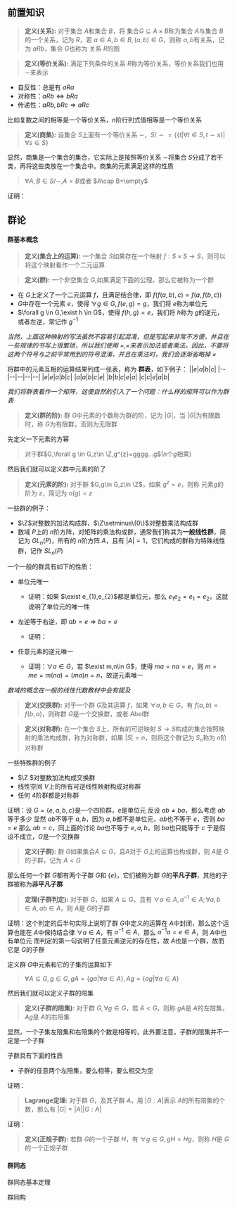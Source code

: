 ## 前置知识

> **定义(关系):** 对于集合 $A$和集合 $B$，将 集合$G\subseteq A\times B$称为集合 $A$与集合 $B$的一个关系，记为 $R$，若 $a\in A,b\in B,(a,b)\in G$，则称 $a,b$有关系，记为 $aRb$，集合 $G$也称为 关系 $R$的图

> **定义(等价关系):** 满足下列条件的关系 $R$称为等价关系，等价关系我们也用 $\sim$来表示
+ 自反性：总是有 $aRa$
+ 对称性：$aRb \Leftrightarrow bRa$
+ 传递性：$aRb,bRc \Rightarrow aRc$

比如复数之间的相等是一个等价关系，$n$阶行列式值相等是一个等价关系

> **定义(商集):** 设集合 $S$上面有一个等价关系 $\sim$，$S/\sim = \{\{t|\forall t \in S,t\sim s\}|\forall s\in S\}$

显然，商集是一个集合的集合，它实际上是按照等价关系 $\sim$将集合 $S$分成了若干类，再将这些类放在一个集合中。商集的元素满足这样的性质

> $\forall A,B \in S/\sim,A=B$或者 $A\cap B=\empty$

证明：




## 群论

#### 群基本概念

> **定义(集合上的运算):** 一个集合 $S$如果存在一个映射 $f:S \times S \to S$，则可以将这个映射看作一个二元运算


> **定义(群):** 一个非空集合 $G$,如果满足下面的公理，那么它被称为一个群
+ 在 $G$上定义了一个二元运算 $f$，且满足结合律，即 $f(f(a,b),c)=f(a,f(b,c))$
+ $G$中存在一个元素 $e$，使得 $\forall g \in G,f(e,g)=g$，我们将 $e$称为单位元
+ $\forall g \in G,\exist h \in G$，使得 $f(h,g)=e$，我们将 $h$称为 $g$的逆元，或者左逆，常记作 $g^{-1}$

*当然，上面这种映射的写法虽然不容易引起混淆，但是写起来非常不方便，并且在一些规律的书写上很繁琐，所以我们使用 +,$\times$来表示加法或者乘法。因此，不要将这两个符号与之前平常用到的符号混淆，并且在乘法时，我们会逐渐省略掉 $\times$*

将群中的元素互相的运算结果列成一张表，称为 **群表**，如下例子：
||$e$|$a$|$b$|$c$|
|--|--|--|--|--|
|$e$|$e$|$a$|$b$|$c$|
|$a$|$a$|$b$|$c$|$e$|
|$b$|$b$|$c$|$e$|$a$|
|$c$|$c$|$e$|$a$|$b$|

*我们将群表看作一个矩阵，这便自然的引入了一个问题：什么样的矩阵可以作为群表*

> **定义(群的阶):** 群 $G$中元素的个数称为群的阶，记为 $|G|$，当 $|G|$为有限数时，称 $G$为有限群，否则为无限群

先定义一下元素的方幂
> 对于群$G,\forall g \in G,z\in \Z,g^{z}=gggg...g$($n$个$g$相乘)

然后我们就可以定义群中元素的阶了 

> **定义(元素的阶):** 对于群 $G,g\in G,z\in \Z$，如果 $g^{z}=e$，则称 元素$g$的阶为 $z$，简记为 $o(g)=z$


一些群的例子：
+ $\Z$对整数的加法构成群，$\Z\setminus\{0\}$对整数乘法构成群
+ 数域 $P$上的 $n$阶方阵，对矩阵的乘法构成群，通常我们称其为**一般线性群**，简记为 $GL_{n}(P)$，所有的 $n$阶方阵 $A$，且有 $|A|=1$，它们构成的群称为特殊线性群，记作 $SL_{n}(P)$

一个一般的群具有如下的性质：
+ 单位元唯一
  + 证明：如果 $\exist e_{1},e_{2}$都是单位元，那么 $e_{1} e_{2} = e_{1} = e_{2}$，这就说明了单位元的唯一性

+ 左逆等于右逆，即 $a b = e \Rightarrow b a =e$
  + 证明：

+ 任意元素的逆元唯一
  + 证明：$\forall a \in G$，若 $\exist m,n\in G$，使得 $ma = na= e$，则 $m=me=m(na)=(ma)n=n$，故逆元素唯一


*数域的概念在一般的线性代数教材中会有提及*

> **定义(交换群):** 对于一个群 $G$及其运算 $f$，如果 $\forall a,b \in G$，有 $f(a,b)=f(b,a)$，则称群 $G$是一个交换群，或者 $Abel$群

> **定义(对称群):** 在一个集合 $S$上，所有的可逆映射 $S\to S$构成的集合按照映射的乘法构成群，称为对称群，如果 $|S|=n$，则将这个群记为 $S_{n}$称为 $n$阶对称群


一些特殊群的例子
+ $\Z $对整数加法构成交换群
+ 线性空间 $V$上的所有可逆线性映射构成对称群
+ 任何 $4$阶群都是对称群

证明：设 $G = \{e,a,b,c\}$是一个四阶群，$e$是单位元 
反设 $ab\ne ba$，那么考虑 $ab$等于多少
显然 $ab$不等于 $a,b$，因为 $a,b$都不是单位元，$ab$也不等于 $e$，否则 $ba=e$
那么 $ab=c$，同上面的讨论 $ba$也不等于 $e,a,b$，则 $ba$也只能等于 $c$
于是假设不成立，$G$是一个交换群

> **定义(子群):** 群 $G$如果集合$A\subseteq G$，且$A$对于 $G$上的运算也构成群，则 $A$是 $G$的子群，记为 $A<G$

那么任何一个群 $G$都有两个子群 $G$和 $\{e\}$，它们被称为群 $G$的**平凡子群**，其他的子群被称为**非平凡子群**

> **定理(子群判定):** 对于群 $G$，如果 $A\subseteq G$，且有 $\forall a \in A,a^{-1}\in A;\forall a,b \in A,ab\in A$，则 $A$是 $G$的子群

证明：这个判定的后半句实际上说明了群 $G$中定义的运算在 $A$中封闭，那么这个运算也能在 $A$中保持结合律
$\forall a \in A$，有 $a^{-1}\in A$，那么 $a^{-1}a=e\in A$，则 $A$中也有单位元
而判定的第一句说明了任意元素逆元的存在性，故 $A$也是一个群，故而它是 $G$的子群

定义群 $G$中元素和它的子集的运算如下
> $\forall A \subseteq G,g\in G,gA=\{ga|\forall a \in A\},Ag = \{ag|\forall a \in A\}$

然后我们就可以定义子群的陪集
> **定义(子群的陪集):** 对于群 $G,\forall g \in G$，若 $A < G$，则称 $gA$是 $A$的左陪集，$Ag$是 $A$的右陪集

显然，一个子集左陪集和右陪集的个数是相等的，此外要注意，子群的陪集并不一定是一个子群

子群具有下面的性质

+ 子群的任意两个左陪集，要么相等，要么相交为空

证明：

> **Lagrange定理:** 对于群 $G$，及其子群 $A$，用 $|G:A|$表示 $A$的所有陪集的个数，那么有 $|G|=|A||G:A|$

证明：

> **定义(正规子群):** 若群 $G$的一个子群 $H$，有 $\forall g \in G,gH=Hg$，则称 $H$是 $G$的一个正规子群






#### 群同态

群同态基本定理

群同构



<!-- 被一个全角的减号搞破防了，于是来写会儿文档 -->


<!-- 其实发现自己还得练 -->
